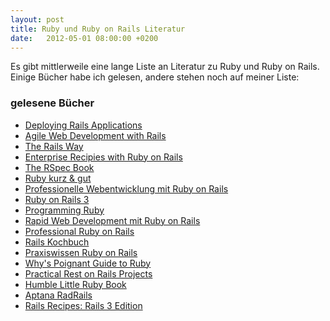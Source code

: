 ```yaml
---
layout: post
title: Ruby und Ruby on Rails Literatur
date:   2012-05-01 08:00:00 +0200
---
```


Es gibt mittlerweile eine lange Liste an Literatur zu Ruby und
Ruby on Rails. Einige Bücher habe ich gelesen, andere stehen noch auf
meiner Liste:

### gelesene Bücher

-   [Deploying Rails Applications](http://pragprog.com/book/fr_deploy/deploying-rails-applications)
-   [Agile Web Development with Rails](http://pragprog.com/book/rails4/agile-web-development-with-rails)
-   [The Rails Way](http://www.amazon.com/The-Rails-Way-Obie-Fernandez/dp/0321445619)
-   [Enterprise Recipies with Ruby on Rails](http://pragprog.com/book/msenr/enterprise-recipes-with-ruby-and-rails)
-   [The RSpec Book](http://pragprog.com/book/achbd/the-rspec-book)
-   [Ruby kurz & gut](http://www.oreilly.de/catalog/rubyprger/)
-   [Professionelle Webentwicklung mit Ruby on Rails](http://www.amazon.de/Professionelle-Webentwicklung-mit-Ruby-Rails/dp/3826616839)
-   [Ruby on Rails 3](http://www.amazon.de/Ruby-Rails-DataMapper-Development-Volltextsuche/dp/3868020268)
-   [Programming Ruby](http://pragprog.com/book/ruby/programming-ruby)
-   [Rapid Web Development mit Ruby on Rails](http://www.rapidwebdevelopment.de/)
-   [Professional Ruby on Rails](http://www.amazon.com/Professional-Ruby-Rails-Programmer/dp/047022388X)
-   [Rails Kochbuch](http://www.oreilly.de/german/freebooks/railsckbkger/)
-   [Praxiswissen Ruby on Rails](http://www.oreilly.de/german/freebooks/rubyonrailsbasger/)
-   [Why's Poignant Guide to Ruby](http://mislav.uniqpath.com/poignant-guide/book/)
-   [Practical Rest on Rails Projects](http://www.amazon.com/Practical-Rails-Projects-Experts-Development/dp/1590599942)
-   [Humble Little Ruby Book](http://www.humblelittlerubybook.com/)
-   [Aptana RadRails](http://www.amazon.com/Aptana-RadRails-Development-comprehensive-professional/dp/1847193986)
-   [Rails Recipes: Rails 3 Edition](http://pragprog.com/book/rr2/rails-recipes)
